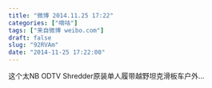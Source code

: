 ```yaml
---
title: "微博 2014.11.25 17:22"
categories: ["嘀咕"]
tags: ["来自微博 weibo.com"]
draft: false
slug: "92RVAm"
date: "2014-11-25 17:22:00"
---
```


<p>这个太NB ODTV Shredder原装单人履带越野坦克滑板车户外... ​​​​</p>
